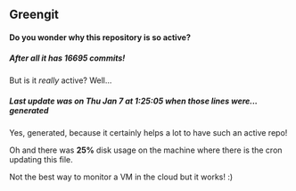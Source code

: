 ## Greengit

#### Do you wonder why this repository is so active?

##### After all it has 16695 commits!

But is it *really* active? Well...

##### Last update was on Thu Jan 7 at 1:25:05 when those lines were... generated

Yes, generated, because it certainly helps a lot to have such an active repo!

Oh and there was **25%** disk usage on the machine
where there is the cron updating this file.

Not the best way to monitor a VM in the cloud but it works! :)
